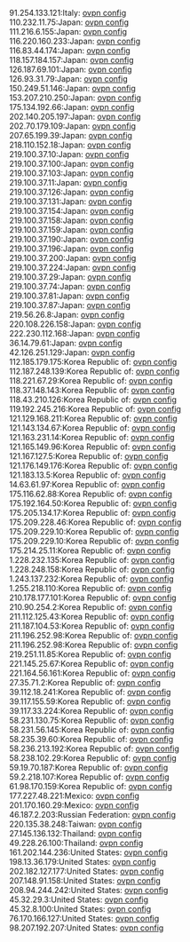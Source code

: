 91.254.133.121:Italy: [ovpn config](vpn/91_254_133_121.ovpn)  
110.232.11.75:Japan: [ovpn config](vpn/110_232_11_75.ovpn)  
111.216.6.155:Japan: [ovpn config](vpn/111_216_6_155.ovpn)  
116.220.160.233:Japan: [ovpn config](vpn/116_220_160_233.ovpn)  
116.83.44.174:Japan: [ovpn config](vpn/116_83_44_174.ovpn)  
118.157.184.157:Japan: [ovpn config](vpn/118_157_184_157.ovpn)  
126.187.69.101:Japan: [ovpn config](vpn/126_187_69_101.ovpn)  
126.93.31.79:Japan: [ovpn config](vpn/126_93_31_79.ovpn)  
150.249.51.146:Japan: [ovpn config](vpn/150_249_51_146.ovpn)  
153.207.210.250:Japan: [ovpn config](vpn/153_207_210_250.ovpn)  
175.134.192.66:Japan: [ovpn config](vpn/175_134_192_66.ovpn)  
202.140.205.197:Japan: [ovpn config](vpn/202_140_205_197.ovpn)  
202.70.179.109:Japan: [ovpn config](vpn/202_70_179_109.ovpn)  
207.65.199.39:Japan: [ovpn config](vpn/207_65_199_39.ovpn)  
218.110.152.18:Japan: [ovpn config](vpn/218_110_152_18.ovpn)  
219.100.37.10:Japan: [ovpn config](vpn/219_100_37_10.ovpn)  
219.100.37.100:Japan: [ovpn config](vpn/219_100_37_100.ovpn)  
219.100.37.103:Japan: [ovpn config](vpn/219_100_37_103.ovpn)  
219.100.37.11:Japan: [ovpn config](vpn/219_100_37_11.ovpn)  
219.100.37.126:Japan: [ovpn config](vpn/219_100_37_126.ovpn)  
219.100.37.131:Japan: [ovpn config](vpn/219_100_37_131.ovpn)  
219.100.37.154:Japan: [ovpn config](vpn/219_100_37_154.ovpn)  
219.100.37.158:Japan: [ovpn config](vpn/219_100_37_158.ovpn)  
219.100.37.159:Japan: [ovpn config](vpn/219_100_37_159.ovpn)  
219.100.37.190:Japan: [ovpn config](vpn/219_100_37_190.ovpn)  
219.100.37.196:Japan: [ovpn config](vpn/219_100_37_196.ovpn)  
219.100.37.200:Japan: [ovpn config](vpn/219_100_37_200.ovpn)  
219.100.37.224:Japan: [ovpn config](vpn/219_100_37_224.ovpn)  
219.100.37.29:Japan: [ovpn config](vpn/219_100_37_29.ovpn)  
219.100.37.74:Japan: [ovpn config](vpn/219_100_37_74.ovpn)  
219.100.37.81:Japan: [ovpn config](vpn/219_100_37_81.ovpn)  
219.100.37.87:Japan: [ovpn config](vpn/219_100_37_87.ovpn)  
219.56.26.8:Japan: [ovpn config](vpn/219_56_26_8.ovpn)  
220.108.226.158:Japan: [ovpn config](vpn/220_108_226_158.ovpn)  
222.230.112.168:Japan: [ovpn config](vpn/222_230_112_168.ovpn)  
36.14.79.61:Japan: [ovpn config](vpn/36_14_79_61.ovpn)  
42.126.251.129:Japan: [ovpn config](vpn/42_126_251_129.ovpn)  
112.185.179.175:Korea Republic of: [ovpn config](vpn/112_185_179_175.ovpn)  
112.187.248.139:Korea Republic of: [ovpn config](vpn/112_187_248_139.ovpn)  
118.221.67.29:Korea Republic of: [ovpn config](vpn/118_221_67_29.ovpn)  
118.37.148.143:Korea Republic of: [ovpn config](vpn/118_37_148_143.ovpn)  
118.43.210.126:Korea Republic of: [ovpn config](vpn/118_43_210_126.ovpn)  
119.192.245.216:Korea Republic of: [ovpn config](vpn/119_192_245_216.ovpn)  
121.129.168.211:Korea Republic of: [ovpn config](vpn/121_129_168_211.ovpn)  
121.143.134.67:Korea Republic of: [ovpn config](vpn/121_143_134_67.ovpn)  
121.163.231.14:Korea Republic of: [ovpn config](vpn/121_163_231_14.ovpn)  
121.165.149.96:Korea Republic of: [ovpn config](vpn/121_165_149_96.ovpn)  
121.167.127.5:Korea Republic of: [ovpn config](vpn/121_167_127_5.ovpn)  
121.176.149.176:Korea Republic of: [ovpn config](vpn/121_176_149_176.ovpn)  
121.183.13.5:Korea Republic of: [ovpn config](vpn/121_183_13_5.ovpn)  
14.63.61.97:Korea Republic of: [ovpn config](vpn/14_63_61_97.ovpn)  
175.116.62.88:Korea Republic of: [ovpn config](vpn/175_116_62_88.ovpn)  
175.192.164.50:Korea Republic of: [ovpn config](vpn/175_192_164_50.ovpn)  
175.205.134.17:Korea Republic of: [ovpn config](vpn/175_205_134_17.ovpn)  
175.209.228.46:Korea Republic of: [ovpn config](vpn/175_209_228_46.ovpn)  
175.209.229.10:Korea Republic of: [ovpn config](vpn/175_209_229_10.ovpn)  
175.209.229.10:Korea Republic of: [ovpn config](vpn/175_209_229_10.ovpn)  
175.214.25.11:Korea Republic of: [ovpn config](vpn/175_214_25_11.ovpn)  
1.228.232.135:Korea Republic of: [ovpn config](vpn/1_228_232_135.ovpn)  
1.228.248.158:Korea Republic of: [ovpn config](vpn/1_228_248_158.ovpn)  
1.243.137.232:Korea Republic of: [ovpn config](vpn/1_243_137_232.ovpn)  
1.255.218.110:Korea Republic of: [ovpn config](vpn/1_255_218_110.ovpn)  
210.178.177.101:Korea Republic of: [ovpn config](vpn/210_178_177_101.ovpn)  
210.90.254.2:Korea Republic of: [ovpn config](vpn/210_90_254_2.ovpn)  
211.112.125.43:Korea Republic of: [ovpn config](vpn/211_112_125_43.ovpn)  
211.187.104.53:Korea Republic of: [ovpn config](vpn/211_187_104_53.ovpn)  
211.196.252.98:Korea Republic of: [ovpn config](vpn/211_196_252_98.ovpn)  
211.196.252.98:Korea Republic of: [ovpn config](vpn/211_196_252_98.ovpn)  
219.251.11.85:Korea Republic of: [ovpn config](vpn/219_251_11_85.ovpn)  
221.145.25.67:Korea Republic of: [ovpn config](vpn/221_145_25_67.ovpn)  
221.164.56.161:Korea Republic of: [ovpn config](vpn/221_164_56_161.ovpn)  
27.35.71.2:Korea Republic of: [ovpn config](vpn/27_35_71_2.ovpn)  
39.112.18.241:Korea Republic of: [ovpn config](vpn/39_112_18_241.ovpn)  
39.117.155.59:Korea Republic of: [ovpn config](vpn/39_117_155_59.ovpn)  
39.117.33.224:Korea Republic of: [ovpn config](vpn/39_117_33_224.ovpn)  
58.231.130.75:Korea Republic of: [ovpn config](vpn/58_231_130_75.ovpn)  
58.231.56.145:Korea Republic of: [ovpn config](vpn/58_231_56_145.ovpn)  
58.235.39.60:Korea Republic of: [ovpn config](vpn/58_235_39_60.ovpn)  
58.236.213.192:Korea Republic of: [ovpn config](vpn/58_236_213_192.ovpn)  
58.238.102.29:Korea Republic of: [ovpn config](vpn/58_238_102_29.ovpn)  
59.19.70.187:Korea Republic of: [ovpn config](vpn/59_19_70_187.ovpn)  
59.2.218.107:Korea Republic of: [ovpn config](vpn/59_2_218_107.ovpn)  
61.98.170.159:Korea Republic of: [ovpn config](vpn/61_98_170_159.ovpn)  
177.227.48.221:Mexico: [ovpn config](vpn/177_227_48_221.ovpn)  
201.170.160.29:Mexico: [ovpn config](vpn/201_170_160_29.ovpn)  
46.187.2.203:Russian Federation: [ovpn config](vpn/46_187_2_203.ovpn)  
220.135.38.248:Taiwan: [ovpn config](vpn/220_135_38_248.ovpn)  
27.145.136.132:Thailand: [ovpn config](vpn/27_145_136_132.ovpn)  
49.228.26.100:Thailand: [ovpn config](vpn/49_228_26_100.ovpn)  
161.202.144.236:United States: [ovpn config](vpn/161_202_144_236.ovpn)  
198.13.36.179:United States: [ovpn config](vpn/198_13_36_179.ovpn)  
202.182.127.177:United States: [ovpn config](vpn/202_182_127_177.ovpn)  
207.148.91.158:United States: [ovpn config](vpn/207_148_91_158.ovpn)  
208.94.244.242:United States: [ovpn config](vpn/208_94_244_242.ovpn)  
45.32.29.3:United States: [ovpn config](vpn/45_32_29_3.ovpn)  
45.32.8.100:United States: [ovpn config](vpn/45_32_8_100.ovpn)  
76.170.166.127:United States: [ovpn config](vpn/76_170_166_127.ovpn)  
98.207.192.207:United States: [ovpn config](vpn/98_207_192_207.ovpn)  
